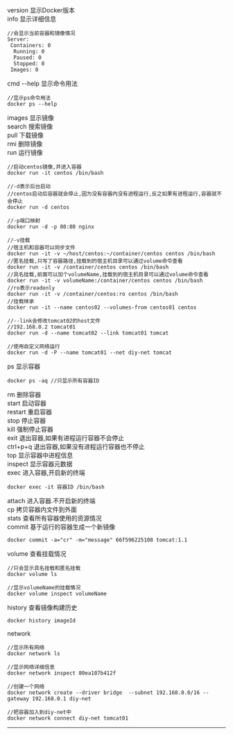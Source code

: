 version 显示Docker版本  
info 显示详细信息

    //会显示当前容器和镜像情况
    Server:
     Containers: 0
      Running: 0
      Paused: 0
      Stopped: 0
     Images: 0

cmd --help 显示命令用法  

    //显示ps命令用法
    docker ps --help

images 显示镜像  
search 搜索镜像  
pull 下载镜像  
rmi 删除镜像  
run 运行镜像

    //启动centos镜像,并进入容器
    docker run -it centos /bin/bash
    
    //-d表示后台启动
    //centos启动后容器就会停止,因为没有容器内没有进程运行,反之如果有进程运行,容器就不会停止
    docker run -d centos
    
    //-p端口映射
    docker run -d -p 80:80 nginx
    
    //-v挂载
    //宿主机和容器可以同步文件
    docker run -it -v ~/host/centos:~/container/centos centos /bin/bash
    //匿名挂载,只写了容器路径,挂载到的宿主机目录可以通过volume命令查看
    docker run -it -v /container/centos centos /bin/bash
    //具名挂载,前面可以加个volumeName,挂载到的宿主机目录可以通过volume命令查看
    docker run -it -v volumeName:/container/centos centos /bin/bash
    //ro表示readonly
    docker run -it -v /container/centos:ro centos /bin/bash
    //挂载继承
    docker run -it --name centos02 --volumes-from centos01 centos
    
    //--link会修改tomcat02的host文件
    //192.168.0.2 tomcat01
    docker run -d --name tomcat02 --link tomcat01 tomcat
    
    //使用自定义网络运行
    docker run -d -P --name tomcat01 --net diy-net tomcat
    
ps 显示容器

    docker ps -aq //只显示所有容器ID

rm 删除容器  
start 启动容器  
restart 重启容器  
stop 停止容器  
kill 强制停止容器  
exit 退出容器,如果有进程运行容器不会停止  
ctrl+p+q 退出容器,如果没有进程运行容器也不停止  
top 显示容器中进程信息  
inspect 显示容器元数据  
exec 进入容器,开启新的终端  

    docker exec -it 容器ID /bin/bash
    
attach 进入容器.不开启新的终端  
cp 拷贝容器内文件到外面  
stats 查看所有容器使用的资源情况  
commit 基于运行的容器生成一个新镜像

    docker commit -a="cr" -m="message" 66f596225108 tomcat:1.1

volume 查看挂载情况

    //只会显示具名挂载和匿名挂载
    docker volume ls
    
    //显示volumeName的挂载情况
    docker volume inspect volumeName

history 查看镜像构建历史

    docker history imageId
    
network

    //显示所有网络
    docker network ls
    
    //显示网络详细信息
    docker network inspect 80ea107b412f
    
    //创建一个网络
    docker network create --driver bridge  --subnet 192.168.0.0/16 --gateway 192.168.0.1 diy-net
    
    //把容器加入到diy-net中
    docker network connect diy-net tomcat01

---
